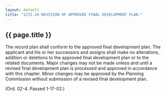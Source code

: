 ---
layout: default 
title: "1272.24 REVISION OF APPROVED FINAL DEVELOPMENT PLAN."---

{{ page.title }}
----------------

The record plan shall conform to the approved final development plan.
The applicant and his or her successors and assigns shall make no
alterations, addition or deletions to the approved final development
plan or to the related documents. Major changes may not be made unless
and until a revised final development plan is processed and approved in
accordance with this chapter. Minor changes may be approved by the
Planning Commission without submission of a revised final development
plan.

(Ord. 02-4. Passed 1-17-02.)
